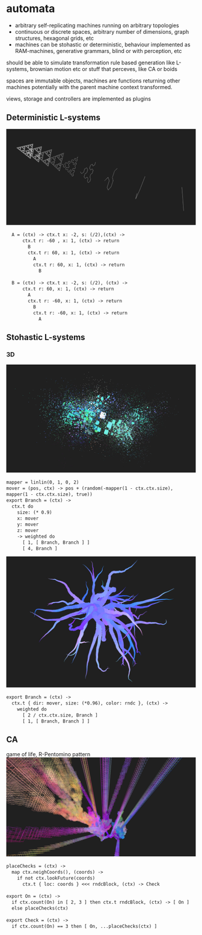 # automata

* arbitrary self-replicating machines running on arbitrary topologies
* continuous or discrete spaces, arbitrary number of dimensions, graph structures, hexagonal grids, etc
* machines can be stohastic or deterministic, behaviour implemented as RAM-machines, generative grammars, blind or with perception, etc 
 
should be able to simulate transformation rule based generation like L-systems, brownian motion etc or stuff that perceves, like CA or boids

spaces are immutable objects, machines are functions returning other machines potentially with the parent machine context transformed.

views, storage and controllers are implemented as plugins

## Deterministic L-systems
![s3d](samples/s3d.jpg)
```livescript
  A = (ctx) -> ctx.t x: -2, s: (/2),(ctx) ->
      ctx.t r: -60 , x: 1, (ctx) -> return
        B
        ctx.t r: 60, x: 1, (ctx) -> return
          A
          ctx.t r: 60, x: 1, (ctx) -> return
            B

  B = (ctx) -> ctx.t x: -2, s: (/2), (ctx) ->
      ctx.t r: 60, x: 1, (ctx) -> return
        A
        ctx.t r: -60, x: 1, (ctx) -> return
          B
          ctx.t r: -60, x: 1, (ctx) -> return
            A
```            

## Stohastic L-systems
### 3D
![splash](samples/splash.jpg)
```livescript
mapper = linlin(0, 1, 0, 2)
mover = (pos, ctx) -> pos + (random(-mapper(1 - ctx.ctx.size), mapper(1 - ctx.ctx.size), true))
export Branch = (ctx) ->
  ctx.t do
    size: (* 0.9)
    x: mover
    y: mover
    z: mover
    -> weighted do
      [ 1, [ Branch, Branch ] ]
      [ 4, Branch ]
```

![tree3d](samples/tree3d.jpg)

```livescript
export Branch = (ctx) ->
  ctx.t { dir: mover, size: (*0.96), color: rndc }, (ctx) ->
    weighted do
      [ 2 / ctx.ctx.size, Branch ]
      [ 1, [ Branch, Branch ] ]
```

## CA
game of life, R-Pentomino pattern
![gol](samples/gol.jpg)

```livescript
placeChecks = (ctx) ->
  map ctx.neighCoords(), (coords) ->
    if not ctx.lookFuture(coords)
      ctx.t { loc: coords } <<< rndcBlock, (ctx) -> Check

export On = (ctx) ->
  if ctx.count(On) in [ 2, 3 ] then ctx.t rndcBlock, (ctx) -> [ On ]
  else placeChecks(ctx)
      
export Check = (ctx) ->
  if ctx.count(On) == 3 then [ On, ...placeChecks(ctx) ]
```
